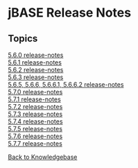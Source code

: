 # jBASE Release Notes

<PageHeader />

## Topics

[5.6.0 release-notes](./5.6.0/README.md)  
[5.6.1 release-notes](./5.6.1/README.md)  
[5.6.2 release-notes](./5.6.2/README.md)  
[5.6.3 release-notes](./5.6.3/README.md)  
[5.6.5, 5.6.6, 5.6.6.1, 5.6.6.2 release-notes](./5.6.5&5.6.6&5.6.6.1&5.6.6.2/README.md)  
[5.7.0 release-notes](./5.7.0/README.md)  
[5.7.1 release-notes](./5.7.1/jbase-5.7.1-release-notes/README.md)  
[5.7.2 release-notes](./5.7.2/jbase-5.7.2.1-release-notes/README.md)  
[5.7.3 release-notes](./5.7.3/jbase-5.7.3-release-notes/README.md)  
[5.7.4 release-notes](./5.7.4/jbase-5.7.4-release-notes/README.md)  
[5.7.5 release-notes](./5.7.5/jbase-5.7.5-release-notes/README.md)  
[5.7.6 release-notes](./5.7.6/jbase-5.7.6-release-notes/README.md)  
[5.7.7 release-notes](./5.7.7/jbase-5.7.7-release-notes/README.md)  

[Back to Knowledgebase](./../README.md)  

<PageFooter />
